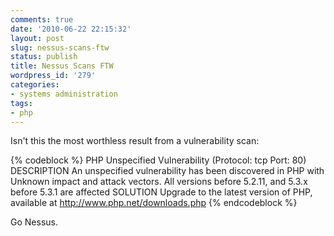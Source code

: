 ```yaml
---
comments: true
date: '2010-06-22 22:15:32'
layout: post
slug: nessus-scans-ftw
status: publish
title: Nessus Scans FTW
wordpress_id: '279'
categories:
- systems administration
tags:
- php
---
```


Isn't this the most worthless result from a vulnerability scan:

{% codeblock %}
PHP Unspecified Vulnerability (Protocol: tcp Port: 80)
DESCRIPTION An unspecified vulnerability has been discovered in PHP with Unknown impact and attack vectors. All versions before 5.2.11, and 5.3.x before 5.3.1 are affected
SOLUTION Upgrade to the latest version of PHP, available at http://www.php.net/downloads.php
{% endcodeblock %}

Go Nessus. 

